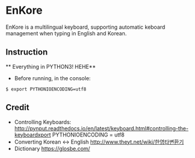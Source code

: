 EnKore
======

EnKore is a multilingual keyboard, supporting automatic keboard management when typing in English and Korean.


Instruction
-----------

** Everything in PYTHON3! HEHE**
* Before running, in the console:
```
$ export PYTHONIOENCODING=utf8 
```

Credit
------
* Controlling Keyboards:
 http://pynput.readthedocs.io/en/latest/keyboard.html#controlling-the-keyboardxport PYTHONIOENCODING = utf8
* Converting Korean <-> English
 http://www.theyt.net/wiki/한영타변환기
* Dictionary
 https://glosbe.com/

